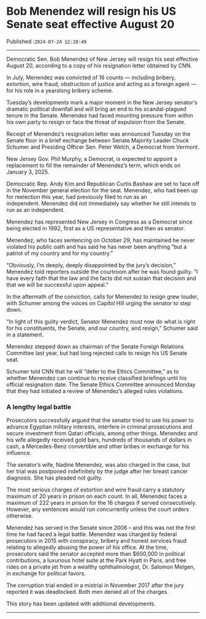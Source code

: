 # Bob Menendez will resign his US Senate seat effective August 20

Published :`2024-07-24 12:28:49`

---

Democratic Sen. Bob Menendez of New Jersey will resign his seat effective August 20, according to a copy of his resignation letter obtained by CNN.

In July, Menendez was convicted of 16 counts — including bribery, extortion, wire fraud, obstruction of justice and acting as a foreign agent — for his role in a yearslong bribery scheme.

Tuesday’s developments mark a major moment in the New Jersey senator’s dramatic political downfall and will bring an end to his scandal-plagued tenure in the Senate. Menendez had faced mounting pressure from within his own party to resign or face the threat of expulsion from the Senate.

Receipt of Menendez’s resignation letter was announced Tuesday on the Senate floor in a brief exchange between Senate Majority Leader Chuck Schumer and Presiding Officer Sen. Peter Welch, a Democrat from Vermont.

New Jersey Gov. Phil Murphy, a Democrat, is expected to appoint a replacement to fill the remainder of Menendez’s term, which ends on January 3, 2025.

Democratic Rep. Andy Kim and Republican Curtis Bashaw are set to face off in the November general election for the seat. Menendez, who had been up for reelection this year, had previously filed to run as an independent. Menendez did not immediately say whether he still intends to run as an independent.

Menendez has represented New Jersey in Congress as a Democrat since being elected in 1992, first as a US representative and then as senator.

Menendez, who faces sentencing on October 29, has maintained he never violated his public oath and has said he has never been anything “but a patriot of my country and for my country.”

“Obviously, I’m deeply, deeply disappointed by the jury’s decision,” Menendez told reporters outside the courtroom after he was found guilty. “I have every faith that the law and the facts did not sustain that decision and that we will be successful upon appeal.”

In the aftermath of the conviction, calls for Menendez to resign grew louder, with Schumer among the voices on Capitol Hill urging the senator to step down.

“In light of this guilty verdict, Senator Menendez must now do what is right for his constituents, the Senate, and our country, and resign,” Schumer said in a statement.

Menendez stepped down as chairman of the Senate Foreign Relations Committee last year, but had long rejected calls to resign his US Senate seat.

Schumer told CNN that he will “defer to the Ethics Committee,” as to whether Menendez can continue to receive classified briefings until his official resignation date. The Senate Ethics Committee announced Monday that they had initiated a review of Menendez’s alleged rules violations.

### A lengthy legal battle

Prosecutors successfully argued that the senator tried to use his power to advance Egyptian military interests, interfere in criminal prosecutions and secure investment from Qatari officials, among other things. Menendez and his wife allegedly received gold bars, hundreds of thousands of dollars in cash, a Mercedes-Benz convertible and other bribes in exchange for his influence.

The senator’s wife, Nadine Menendez, was also charged in the case, but her trial was postponed indefinitely by the judge after her breast cancer diagnosis. She has pleaded not guilty.

The most serious charges of extortion and wire fraud carry a statutory maximum of 20 years in prison on each count. In all, Menendez faces a maximum of 222 years in prison for the 16 charges if served consecutively. However, any sentences would run concurrently unless the court orders otherwise.

Menendez has served in the Senate since 2006 – and this was not the first time he had faced a legal battle. Menendez was charged by federal prosecutors in 2015 with conspiracy, bribery and honest services fraud relating to allegedly abusing the power of his office. At the time, prosecutors said the senator accepted more than $600,000 in political contributions, a luxurious hotel suite at the Park Hyatt in Paris, and free rides on a private jet from a wealthy ophthalmologist, Dr. Salomon Melgen, in exchange for political favors.

The corruption trial ended in a mistrial in November 2017 after the jury reported it was deadlocked. Both men denied all of the charges.

This story has been updated with additional developments.

---

